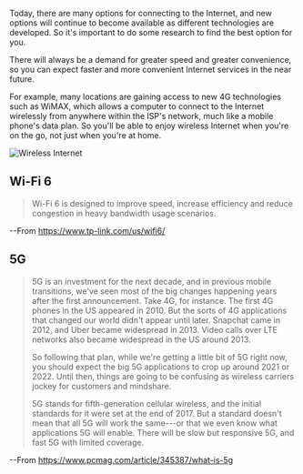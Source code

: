 Today, there are many options for connecting to the Internet, and new
options will continue to become available as different technologies are
developed. So it's important to do some research to find the best
option for you.

There will always be a demand for greater speed and greater
convenience, so you can expect faster and more convenient Internet
services in the near future.

For example, many locations are gaining access to new 4G technologies
such as WiMAX, which allows a computer to connect to the Internet
wirelessly from anywhere within the ISP's network, much like a mobile
phone's data plan. So you'll be able to enjoy wireless Internet when
you're on the go, not just when you're at home.

![Wireless
Internet](https://lh4.googleusercontent.com/EedG_VIZ4hmtCXLD2Z6kbRM3vWRYpF_CYrmxqFwo1P0-2ClZh1_rgpkrFkki68iIz80tgGPW_W1Zhv-HjDL6PM8HO8_HXkSIMmPKinriMw_XaYu7Uvh5ZaRd7PozhiJi4q62vtQ)

## Wi-Fi 6

> Wi-Fi 6 is designed to improve speed, increase efficiency and reduce
> congestion in heavy bandwidth usage scenarios.

--From <https://www.tp-link.com/us/wifi6/>

## 5G

> 5G is an investment for the next decade, and in previous mobile
> transitions, we've seen most of the big changes happening years after
> the first announcement. Take 4G, for instance. The first 4G phones in
> the US appeared in 2010. But the sorts of 4G applications that changed
> our world didn't appear until later. Snapchat came in 2012, and Uber
> became widespread in 2013. Video calls over LTE networks also became
> widespread in the US around 2013.
>
> So following that plan, while we're getting a little bit of 5G right
> now, you should expect the big 5G applications to crop up around 2021
> or 2022. Until then, things are going to be confusing as wireless
> carriers jockey for customers and mindshare.
>
> 5G stands for fifth-generation cellular wireless, and the initial
> standards for it were set at the end of 2017. But a standard doesn't
> mean that all 5G will work the same---or that we even know what
> applications 5G will enable. There will be slow but responsive 5G, and
> fast 5G with limited coverage.

--From <https://www.pcmag.com/article/345387/what-is-5g>
